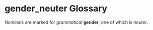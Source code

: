 # gender_neuter Glossary

Nominals are marked for *grammatical* **gender**, one of which is *neuter*.

